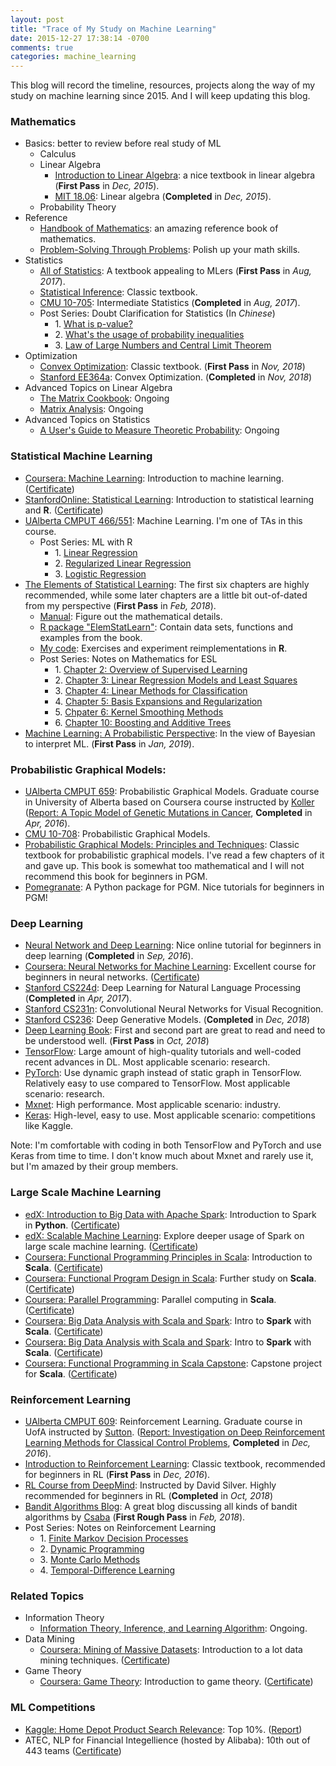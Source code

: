 ```yaml
---
layout: post
title: "Trace of My Study on Machine Learning"
date: 2015-12-27 17:38:14 -0700
comments: true
categories: machine_learning
---
```


This blog will record the timeline, resources, projects along the way of my study on machine learning since 2015. And I will keep updating this blog.

### Mathematics

- Basics: better to review before real study of ML
    - Calculus
	- Linear Algebra
		- [Introduction to Linear Algebra](http://math.mit.edu/~gs/linearalgebra/): a nice textbook in linear algebra (**First Pass** in *Dec, 2015*).
		- [MIT 18.06](https://www.youtube.com/watch?v=ZK3O402wf1c&list=PLE7DDD91010BC51F8): Linear algebra (**Completed** in *Dec, 2015*).
	- Probability Theory
- Reference
	- [Handbook of Mathematics](http://www.springer.com/us/book/9783662462201): an amazing reference book of mathematics.
  - [Problem-Solving Through Problems](https://www.amazon.ca/gp/product/0387961712/ref=ppx_yo_dt_b_asin_title_o03_s00?ie=UTF8&psc=1): Polish up your math skills.
- Statistics
	- [All of Statistics](http://www.stat.cmu.edu/~larry/all-of-statistics/): A textbook appealing to MLers (**First Pass** in *Aug, 2017*).
	- [Statistical Inference](http://www.amazon.com/Statistical-Inference-George-Casella/dp/0534243126): Classic textbook.
	- [CMU 10-705](http://www.stat.cmu.edu/~larry/=stat705/): Intermediate Statistics (**Completed** in *Aug, 2017*).
	- Post Series: Doubt Clarification for Statistics (In *Chinese*)
		- 1\. [What is p-value?](/blog/2017/07/28/p-value/)
		- 2\. [What's the usage of probability inequalities](/blog/2017/08/09/probability-inequalities/)
		- 3\. [Law of Large Numbers and Central Limit Theorem](/blog/2017/08/17/lln-and-clt/)
- Optimization
	- [Convex Optimization](http://web.stanford.edu/~boyd/cvxbook/): Classic textbook. (**First Pass** in *Nov, 2018*)
	- [Stanford EE364a](http://stanford.edu/class/ee364a/index.html): Convex Optimization. (**Completed** in *Nov, 2018*)
- Advanced Topics on Linear Algebra
	- [The Matrix Cookbook](http://www2.imm.dtu.dk/pubdb/views/edoc_download.php/3274/pdf/imm3274.pdf): Ongoing
	- [Matrix Analysis](https://www.amazon.ca/Matrix-Analysis-Roger-Horn/dp/0521548233): Ongoing
- Advanced Topics on Statistics
  - [A User's Guide to Measure Theoretic Probability](https://www.amazon.ca/Users-Guide-Measure-Theoretic-Probability/dp/0521002893): Ongoing

<!--more-->

### Statistical Machine Learning

- [Coursera: Machine Learning](https://www.coursera.org/learn/machine-learning): Introduction to machine learning. ([Certificate](/certificates/ml.pdf))
- [StanfordOnline: Statistical Learning](https://lagunita.stanford.edu/courses/HumanitiesandScience/StatLearning/Winter2015/info): Introduction to statistical learning and **R**. ([Certificate](/certificates/sl.pdf)) 
- [UAlberta CMPUT 466/551](https://www.ualberta.ca/computing-science/undergraduate-studies/course-directory/courses/machine-learning): Machine Learning. I'm one of TAs in this course.
	- Post Series: ML with R
		- 1\. [Linear Regression](/blog/2016/08/31/ml-with-r-1-linear-regression/)
		- 2\. [Regularized Linear Regression](/blog/2016/09/14/ml-with-r-2-regularized-linear-regression/)
		- 3\. [Logistic Regression](/blog/2016/09/20/ml-with-r-3-logistic-regression/)
- [The Elements of Statistical Learning](http://statweb.stanford.edu/~tibs/ElemStatLearn/): The first six chapters are highly recommended, while some later chapters are a little bit out-of-dated from my perspective (**First Pass** in *Feb, 2018*).
  - [Manual](http://waxworksmath.com/Authors/G_M/Hastie/hastie.html): Figure out the mathematical details.
  - [R package "ElemStatLearn"](https://cran.r-project.org/web/packages/ElemStatLearn/index.html): Contain data sets, functions and examples from the book.
  - [My code](https://github.com/billy-inn/ElemStatLearn): Exercises and experiment reimplementations in **R**.
  - Post Series: Notes on Mathematics for ESL
    - 1\. [Chapter 2: Overview of Supervised Learning](/blog/2017/09/01/esl-chapter-2/)
    - 2\. [Chapter 3: Linear Regression Models and Least Squares](/blog/2017/09/27/esl-chapter-3/)
    - 3\. [Chapter 4: Linear Methods for Classification](/blog/2017/10/15/esl-chapter-4/)
    - 4\. [Chapter 5: Basis Expansions and Regularization](/blog/2017/10/24/esl-chapter-5/)
    - 5\. [Chpater 6: Kernel Smoothing Methods](/blog/2017/10/27/esl-chapter-6/)
    - 6\. [Chapter 10: Boosting and Additive Trees](/blog/2017/12/14/esl-chapter10/)
- [Machine Learning: A Probabilistic Perspective](https://www.cs.ubc.ca/~murphyk/MLbook/): In the view of Bayesian to interpret ML. (**First Pass** in *Jan, 2019*).

### Probabilistic Graphical Models:

- [UAlberta CMPUT 659](https://uofa.ualberta.ca/computing-science/graduate-studies/course-directory/courses/probabilistic-graphical-models): Probabilistic Graphical Models. Graduate course in University of Alberta based on Coursera course instructed by [Koller](http://ai.stanford.edu/users/koller/) ([Report: A Topic Model of Genetic Mutations in Cancer](/papers/cmput659.pdf), **Completed** in *Apr, 2016*).
- [CMU 10-708](http://www.cs.cmu.edu/~epxing/Class/10708-15/lecture.html): Probabilistic Graphical Models.
- [Probabilistic Graphical Models: Principles and Techniques](http://pgm.stanford.edu/): Classic textbook for probabilistic graphical models. I've read a few chapters of it and gave up. This book is somewhat too mathematical and I will not recommend this book for beginners in PGM.
- [Pomegranate](https://github.com/jmschrei/pomegranate): A Python package for PGM. Nice tutorials for beginners in PGM!

### Deep Learning

- [Neural Network and Deep Learning](http://neuralnetworksanddeeplearning.com/index.html): Nice online tutorial for beginners in deep learning (**Completed** in *Sep, 2016*).
- [Coursera: Neural Networks for Machine Learning](https://www.coursera.org/learn/neural-networks): Excellent course for beginners in neural networks. ([Certificate](/certificates/NN4ML.pdf))
- [Stanford CS224d](http://cs224d.stanford.edu/): Deep Learning for Natural Language Processing (**Completed** in *Apr, 2017*).
- [Stanford CS231n](http://vision.stanford.edu/teaching/cs231n/index.html): Convolutional Neural Networks for Visual Recognition.
- [Stanford CS236](https://deepgenerativemodels.github.io/): Deep Generative Models. (**Completed** in *Dec, 2018*)
- [Deep Learning Book](http://www.deeplearningbook.org/): First and second part are great to read and need to be understood well. (**First Pass** in *Oct, 2018*)
- [TensorFlow](https://www.tensorflow.org/): Large amount of high-quality tutorials and well-coded recent advances in DL. Most applicable scenario: research.
- [PyTorch](http://pytorch.org/): Use dynamic graph instead of static graph in TensorFlow. Relatively easy to use compared to TensorFlow. Most applicable scenario: research. 
- [Mxnet](https://github.com/dmlc/mxnet): High performance. Most applicable scenario: industry.
- [Keras](https://keras.io/): High-level, easy to use. Most applicable scenario: competitions like Kaggle.

Note: I'm comfortable with coding in both TensorFlow and PyTorch and use Keras from time to time. I don't know much about Mxnet and rarely use it, but I'm amazed by their group members.

### Large Scale Machine Learning

- [edX: Introduction to Big Data with Apache Spark](https://courses.edx.org/courses/BerkeleyX/CS100.1x/1T2015/info): Introduction to Spark in **Python**. ([Certificate](/certificates/spark.pdf))
- [edX: Scalable Machine Learning](https://courses.edx.org/courses/BerkeleyX/CS190.1x/1T2015/info): Explore deeper usage of Spark on large scale machine learning. ([Certificate](/certificates/scalableML.pdf))
- [Coursera: Functional Programming Principles in Scala](https://www.coursera.org/learn/progfun1/): Introduction to **Scala**. ([Certificate](/certificates/fpp.pdf))
- [Coursera: Functional Program Design in Scala](https://www.coursera.org/learn/progfun2): Further study on **Scala**. ([Certificate](/certificates/fpd.pdf))
- [Coursera: Parallel Programming](https://www.coursera.org/learn/parprog1): Parallel computing in **Scala**. ([Certificate](/certificates/pp.pdf))
- [Coursera: Big Data Analysis with Scala and Spark](https://www.coursera.org/learn/scala-spark-big-data): Intro to **Spark** with **Scala**. ([Certificate](/certificates/ScalaAndSpark.pdf))
- [Coursera: Big Data Analysis with Scala and Spark](https://www.coursera.org/learn/scala-spark-big-data): Intro to **Spark** with **Scala**. ([Certificate](/certificates/ScalaAndSpark.pdf))
- [Coursera: Functional Programming in Scala Capstone](https://www.coursera.org/learn/scala-capstone): Capstone project for **Scala**. ([Certificate](/certificates/ScalaCapstone.pdf))

### Reinforcement Learning

- [UAlberta CMPUT 609](https://www.ualberta.ca/computing-science/graduate-studies/course-directory/courses/reinforcement-learning-in-ai): Reinforcement Learning. Graduate course in UofA instructed by [Sutton](https://webdocs.cs.ualberta.ca/~sutton/). ([Report: Investigation on Deep Reinforcement Learning Methods for Classical Control Problems](/papers/cmput609.pdf), **Completed** in *Dec, 2016*). 
- [Introduction to Reinforcement Learning](https://webdocs.cs.ualberta.ca/~sutton/book/the-book.html): Classic textbook, recommended for beginners in RL (**First Pass** in *Dec, 2016*).
- [RL Course from DeepMind](https://www.youtube.com/watch?v=2pWv7GOvuf0&list=PLzuuYNsE1EZAXYR4FJ75jcJseBmo4KQ9-): Instructed by David Silver. Highly recommended for beginners in RL (**Completed** in *Oct, 2018*)
- [Bandit Algorithms Blog](http://banditalgs.com/): A great blog discussing all kinds of bandit algorithms by [Csaba](https://sites.ualberta.ca/~szepesva/) (**First Rough Pass** in *Feb, 2018*).
- Post Series: Notes on Reinforcement Learning
	- 1\. [Finite Markov Decision Processes](/blog/2016/10/05/notes-on-reinforcement-learning-1-finite-markov-decision-processes/)
	- 2\. [Dynamic Programming](/blog/2016/10/06/notes-on-reinforcement-learning-2-dynamic-programming/)
	- 3\. [Monte Carlo Methods](/blog/2016/10/14/notes-on-reinforcement-learning-3-monte-carlo-methods/)
	- 4\. [Temporal-Difference Learning](/blog/2016/10/16/notes-on-reinforcement-learning-4-temporal-difference-learning/)

### Related Topics

- Information Theory
  - [Information Theory, Inference, and Learning Algorithm](https://www.amazon.ca/Information-Theory-Inference-Learning-Algorithms/dp/0521642981): Ongoing.
- Data Mining
  - [Coursera: Mining of Massive Datasets](https://www.coursera.org/course/mmds): Introduction to a lot data mining techniques. ([Certificate](/certificates/mmds.pdf))
- Game Theory
  - [Coursera: Game Theory](https://www.coursera.org/learn/game-theory-1): Introduction to game theory. ([Certificate](/certificates/gametheory.pdf))

### ML Competitions

- [Kaggle: Home Depot Product Search Relevance](https://www.kaggle.com/c/home-depot-product-search-relevance): Top 10%. ([Report](/papers/cmput690.pdf))
- ATEC, NLP for Financial Integellience (hosted by Alibaba): 10th out of 443 teams ([Certificate](/certificates/ATEC.jpg))
